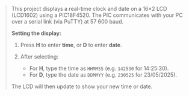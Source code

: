 > This project displays a real-time clock and date on a 16×2 LCD (LCD1602) using a PIC18F4520.
> The PIC communicates with your PC over a serial link (via PuTTY) at 57 600 baud.
>
> **Setting the display:**
>
> 1. Press **H** to enter **time**, or **D** to enter **date**.
> 2. After selecting:
>
>    * For **H**, type the time as `HHMMSS` (e.g. `142530` for 14:25:30).
>    * For **D**, type the date as `DDMMYY` (e.g. `230525` for 23/05/2025).
>
> The LCD will then update to show your new time or date.

